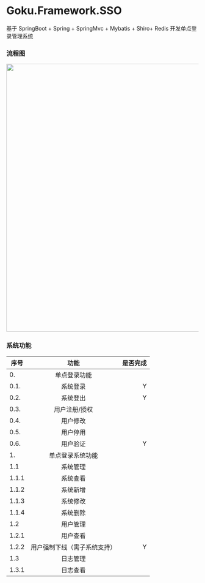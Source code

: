 # Goku.Framework.SSO
基于 SpringBoot + Spring + SpringMvc + Mybatis + Shiro+ Redis 开发单点登录管理系统

### 流程图


<img width="700" height="700" src="http://nbfujx.oss-cn-hangzhou.aliyuncs.com/ssoPicture/sso.png"/>

###  系统功能
| **序号** | **功能** | **是否完成**|
| ------------- |:-------------:| -------------:|
|0.|单点登录功能|
|0.1.|系统登录|Y|
|0.2.|系统登出|Y|
|0.3.|用户注册/授权||
|0.4.|用户修改||
|0.5.|用户停用||
|0.6.|用户验证|Y|
|1.|单点登录系统功能||
|1.1|系统管理||
|1.1.1|系统查看||
|1.1.2|系统新增||
|1.1.3|系统修改||
|1.1.4|系统删除||
|1.2|用户管理||
|1.2.1|用户查看||
|1.2.2|用户强制下线（需子系统支持）|Y|
|1.3|日志管理||
|1.3.1|日志查看||
